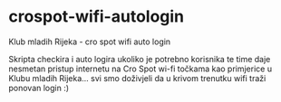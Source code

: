 # crospot-wifi-autologin
Klub mladih Rijeka - cro spot wifi auto login


Skripta checkira i auto logira ukoliko je potrebno korisnika te time daje nesmetan pristup internetu na Cro Spot wi-fi točkama kao primjerice u Klubu mladih Rijeka... svi smo doživjeli da u krivom trenutku wifi traži ponovan login :)
